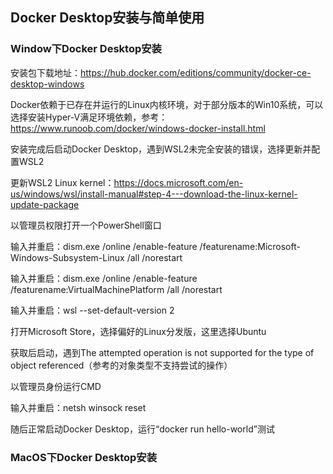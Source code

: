 ## Docker Desktop安装与简单使用

### Window下Docker Desktop安装

安装包下载地址：https://hub.docker.com/editions/community/docker-ce-desktop-windows

Docker依赖于已存在并运行的Linux内核环境，对于部分版本的Win10系统，可以选择安装Hyper-V满足环境依赖，参考：https://www.runoob.com/docker/windows-docker-install.html



安装完成后启动Docker Desktop，遇到WSL2未完全安装的错误，选择更新并配置WSL2

更新WSL2 Linux kernel：https://docs.microsoft.com/en-us/windows/wsl/install-manual#step-4---download-the-linux-kernel-update-package

以管理员权限打开一个PowerShell窗口

输入并重启：dism.exe /online /enable-feature /featurename:Microsoft-Windows-Subsystem-Linux /all /norestart

输入并重启：dism.exe /online /enable-feature /featurename:VirtualMachinePlatform /all /norestart

输入并重启：wsl --set-default-version 2



打开Microsoft Store，选择偏好的Linux分发版，这里选择Ubuntu

获取后启动，遇到The attempted operation is not supported for the type of object referenced（参考的对象类型不支持尝试的操作）

以管理员身份运行CMD

输入并重启：netsh winsock reset

随后正常启动Docker Desktop，运行“docker run hello-world”测试





### MacOS下Docker Desktop安装





